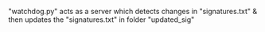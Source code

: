 "watchdog.py" acts as a server which detects changes in "signatures.txt" & then updates the "signatures.txt" in folder "updated_sig"
